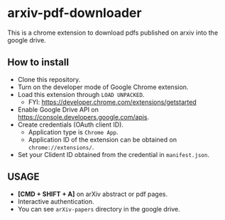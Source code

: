 # arxiv-pdf-downloader

This is a chrome extension to download pdfs published on arxiv into the google drive.

## How to install 
- Clone this repository.
- Turn on the developer mode of Google Chrome extension.
- Load this extension through `LOAD UNPACKED`.
  - FYI: https://developer.chrome.com/extensions/getstarted
- Enable Google Drive API on https://console.developers.google.com/apis.
- Create credentials (OAuth client ID).
  - Application type is `Chrome App`.
  - Application ID of the extension can be obtained on `chrome://extensions/`.
- Set your Clident ID obtained from the credential in `manifest.json`.

## USAGE
- **[CMD + SHIFT + A]** on arXiv abstract or pdf pages.
- Interactive authentication.
- You can see `arXiv-papers` directory in the google drive.
